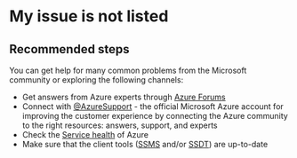 <properties
    pageTitle="My issue is not listed"
    description="My issue is not listed"
    service="microsoft.analysisservices"
    resource="servers"
    authors="ashameer"
    resourceTags=""
    selfHelpType="resource"
    supportTopicIds=""
    productPesIds=""
    displayOrder=""
    cloudEnvironments="MoonCake"
    issueNotListed="true"
 />

# My issue is not listed

## **Recommended steps**

You can get help for many common problems from the Microsoft community or exploring the following channels:

* Get answers from Azure experts through [Azure Forums](https://social.msdn.microsoft.com/Forums/zh-CN/home?forum=windowsazurezhchs)
* Connect with [@AzureSupport](https://www.azure.cn/support/contact/) - the official Microsoft Azure account for improving the customer experience by connecting the Azure community to the right resources: answers, support, and experts
* Check the [Service health](data-blade:hubsextension.serviceshealthblade) of Azure
* Make sure that the client tools ([SSMS](https://msdn.microsoft.com/library/mt238290.aspx) and/or [SSDT](https://msdn.microsoft.com/library/mt204009.aspx)) are up-to-date